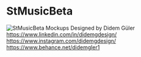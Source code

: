 # StMusicBeta

![StMusicBeta Mockups](1.png)
Designed by Didem Güler
https://www.linkedin.com/in/didemgdesign/
https://www.instagram.com/didemgdesign/
https://www.behance.net/didemgler1
